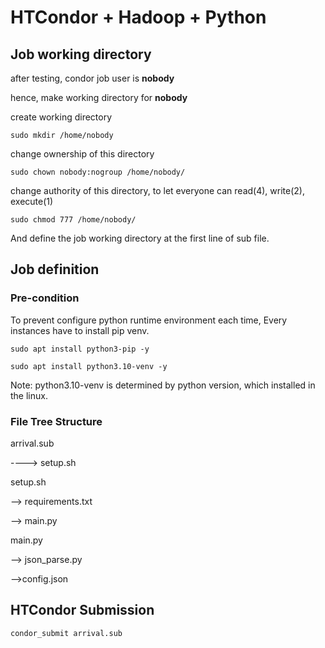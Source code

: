 # HTCondor + Hadoop + Python

## Job working directory

after testing, condor job user is **nobody**

hence, make working directory for **nobody**

create working directory

```shell
sudo mkdir /home/nobody
```

change ownership of this directory

```shell
sudo chown nobody:nogroup /home/nobody/
```

change authority of this directory, to let everyone can read(4), write(2), execute(1)

```shell
sudo chmod 777 /home/nobody/
```

And define the job working directory at the first line of sub file.

## Job definition

### Pre-condition 

To prevent configure python runtime environment each time, Every instances have to install pip venv.

```shell
sudo apt install python3-pip -y
```

```shell
sudo apt install python3.10-venv -y
```

Note: python3.10-venv is determined by python version, which installed in the linux.

### File Tree Structure

arrival.sub

----> setup.sh



setup.sh

--> requirements.txt

--> main.py



main.py

--> json_parse.py

-->config.json

## HTCondor Submission

```shell
condor_submit arrival.sub
```

